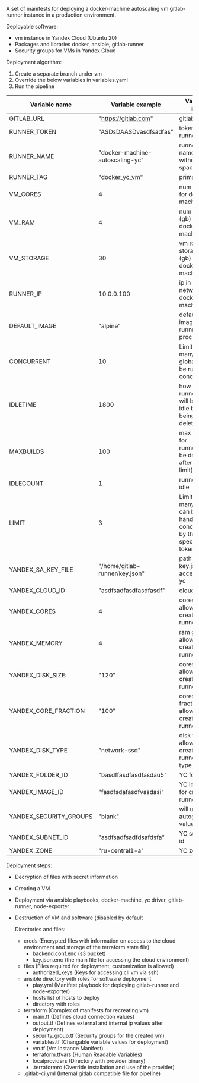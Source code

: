 A set of manifests for deploying a docker-machine autoscaling vm gitlab-runner instance in a production environment.

Deployable software:
- vm instance in Yandex Cloud (Ubuntu 20)
- Packages and libraries docker, ansible, gitlab-runner
- Security groups for VMs in Yandex Cloud

Deployment algorithm:
1) Create a separate branch under vm
2) Override the below variables in variables.yaml
3) Run the pipeline




 | Variable name            | Variable example                    |  Variable info                                                           |
 | -------------------------|-------------------------------------|--------------------------------------------------------------------------|
 |GITLAB_URL                |  "https://gitlab.com"               | gitlab url                                                               |  
 |RUNNER_TOKEN              |  "ASDsDAASDvasdfsadfas"             | token for runner                                                         |
 |RUNNER_NAME               |  "docker-machine-autoscaling-yc"    | runner name without spaces                                               |
 |RUNNER_TAG                |  "docker_yc_vm"                     | primary tag                                                              |
 |VM_CORES                  |  4                                  | num of cpu for docker-machine vm                                         |
 |VM_RAM                    |  4                                  | num of ram (gb) for docker-machine vm                                    |
 |VM_STORAGE                |  30                                 | vm root storage size (gb) for docker-machine vm                          |
 |RUNNER_IP                 |  10.0.0.100                         | ip in internal network for docker-machine vm                             |
 |DEFAULT_IMAGE             |  "alpine"                           | default image for runnner proc                                           |
 |CONCURRENT                |  10                                 | Limits how many jobs globally can be run concurrently                    |
 |IDLETIME                  |  1800                               | how much runner vm will be in idle before being deleted                  |
 |MAXBUILDS                 |  100                                | max builds for runner(will be deleted after this limit)                  |
 |IDLECOUNT                 |  1                                  | runner in idle                                                           |
 |LIMIT                     |  3                                  | Limits how many jobs can be handled concurrently by this specific token  |
 |YANDEX_SA_KEY_FILE        |  "/home/gitlab-runner/key.json"     | path to key.json for access to a yc                                      |
 |YANDEX_CLOUD_ID           |  "asdfsadfasdfasdfasdf"             | cloud id                                                                 |
 |YANDEX_CORES              |  4                                  | cores allowed for created runners                                        |
 |YANDEX_MEMORY             |  4                                  | ram gb allowed for created runners                                       |
 |YANDEX_DISK_SIZE:         |  "120"                              | cores allowed for created runners                                        |
 |YANDEX_CORE_FRACTION      |  "100"                              | cores fraction allowed to created runners                                |
 |YANDEX_DISK_TYPE          |  "network-ssd"                      | disk type allowed for created runners YC type of disk                    |
 |YANDEX_FOLDER_ID          |  "basdffasdfasdfasdau5"             | YC folder id                                                             |
 |YANDEX_IMAGE_ID           |  "fasdfsdafasdfvasdasi"             | YC image id for created runners                                          |
 |YANDEX_SECURITY_GROUPS    |  "blank"                            | will use autogen value                                                   |
 |YANDEX_SUBNET_ID          |  "asdfsadfsadfdsafdsfa"             | YC subnet id                                                             |
 |YANDEX_ZONE               |  "ru-central1-a"                    | YC zone                                                                  |



 Deployment steps:
- Decryption of files with secret information
- Creating a VM
- Deployment via ansible playbooks, docker-machine, yc driver, gitlab-runner, node-exporter
- Destruction of VM and software (disabled by default

  Directories and files:
  - creds (Encrypted files with information on access to the cloud environment and storage of the terraform state file)
    - backend.conf.enc (s3 bucket)
    - key.json.enc (the main file for accessing the cloud environment)
  - files (Files required for deployment, customization is allowed)
    - authorized_keys (Keys for accessing cli vm via ssh)
  - ansible directory with roles for software deployment
    - play.yml (Manifest playbook for deploying gitlab-runner and node-exporter)
    - hosts list of hosts to deploy
    - directory with roles
  - terraform (Complex of manifests for recreating vm)
    - main.tf (Defines cloud connection values)
    - output.tf (Defines external and internal ip values ​​after deployment)
    - security_group.tf (Security groups for the created vm)
    - variables.tf (Changable variable values ​​for deployment)
    - vm.tf (Vm Instance Manifest)
    - terraform.tfvars (Human Readable Variables)
    - localproviders (Directory with provider binary)
    - .terraformrc (Override installation and use of the provider)
  - .gitlab-ci.yml (Internal gitlab compatible file for pipeline)
